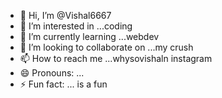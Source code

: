 - 👋 Hi, I’m @Vishal6667
- 👀 I’m interested in ...coding
- 🌱 I’m currently learning ...webdev
- 💞️ I’m looking to collaborate on ...my crush
- 📫 How to reach me ...whysovishaln instagram
- 😄 Pronouns: ...
- ⚡ Fun fact: ... is a fun

<!---
Vishal6667/Vishal6667 is a ✨ special ✨ repository because its `README.md` (this file) appears on your GitHub profile.
You can click the Preview link to take a look at your changes.
--->

